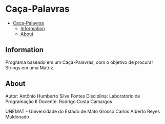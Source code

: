 # Caça-Palavras

- [Caça-Palavras](#caça-palavras)
  - [Information](#information)
  - [About](#about)

## Information

Programa baseado em um Caça-Palavras, com o objetivo de procurar Strings em uma Matriz.

## About

Autor: Antônio Humberto Silva Fontes
Disciplina: Laboratório de Programação II
Docente: Rodrigo Costa Camargos

UNEMAT - Universidade do Estado de Mato Grosso Carlos Alberto Reyes Maldonado